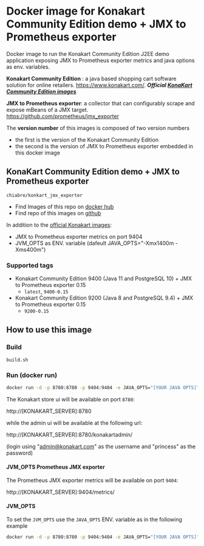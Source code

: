 # Docker image for Konakart Community Edition demo + JMX to Prometheus exporter

Docker image to run the Konakart Community Edition J2EE demo application exposing JMX to Prometheus exporter metrics and java options as env. variables.

**Konakart Community Edition** : a java based shopping cart software solution for online retailers. https://www.konakart.com/. ***Official [KonaKart Community Edition images](https://hub.docker.com/r/konakart)***

**JMX to Prometheus exporter**: a collector that can configurably scrape and expose mBeans of a JMX target. https://github.com/prometheus/jmx_exporter

The **version number** of this images is composed of two version numbers
  * the first is the version of the Konakart Community Edition 
  * the second is the version of JMX to Prometheus exporter embedded in this docker image

## KonaKart Community Edition demo + JMX to Prometheus exporter

`chiabre/konkart_jmx_exporter`

* Find Images of this repo on [docker hub](https://hub.docker.com/repository/docker/chiabre/konakart_jmx_exporter)
* Find repo of this images on [github](https://github.com/chiabre/konakart_jmx_exporter)

In addition to the [official Konakart images](https://hub.docker.com/r/konakart):
* JMX to Prometheus exporter metrics on port 9404
* JVM_OPTS as ENV. variable (dafeult JAVA_OPTS="-Xmx1400m -Xms400m")

### Supported tags

* Konakart Community Edition 9400 (Java 11 and PostgreSQL 10) + JMX to Prometheus exporter 0.15
   * `latest`, `9400-0.15`
* Konakart Community Edition 9200 (Java 8 and PostgreSQL 9.4) + JMX to Prometheus exporter 0.15
   * `9200-0.15`

## How to use this image

### Build

`build.sh`

### Run (docker run)

```bash
docker run -d -p 8780:8780 -p 9404:9404 -e JAVA_OPTS="[YOUR JAVA OPTS]" chiabre/konkart_jmx_exporter
```

The Konakart store ui will be available on port `8780`:

http://[KONAKART_SERVER]:8780

while the admin ui will be available at the following url:

http://[KONAKART_SERVER]:8780/konakartadmin/

(login using "admin@konakart.com" as the username and "princess" as the password)

#### JVM_OPTS Prometheus JMX exporter

The Prometheus JMX exporter metrics will be available on port `9404`:

http://[KONAKART_SERVER]:9404/metrics/

#### JVM_OPTS

To set the `JVM_OPTS` use the `JAVA_OPTS` ENV. variable as in the following example

```bash
docker run -d -p 8780:8780 -p 9404:9404 -e JAVA_OPTS="[YOUR JAVA OPTS]" chiabre/konkart_jmx_exporter`
```
